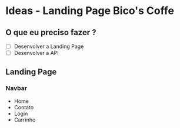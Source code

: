 # Ideas - Landing Page Bico's Coffe 

## O que eu preciso fazer ? 

- [ ] Desenvolver a Landing Page 
- [ ] Desenvolver a API 

## Landing Page 

### Navbar

- Home 
- Contato
- Login 
- Carrinho